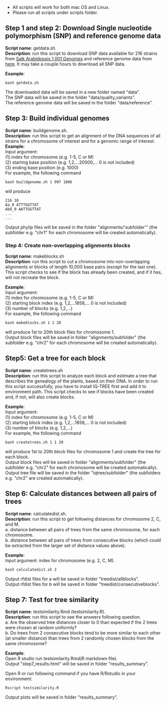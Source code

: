 * All scripts will work for both mac OS and Linux.  
* Please run all scripts under scripts folder.


## Step 1 and step 2: Download Single nucleotide polymorphism (SNP) and reference genome data  
**Script name**: getdata.sh.    
**Description**: run this script to download SNP data available for 216 strains from [Salk Arabidopsis 1,001 Genomes](http://signal.salk.edu/atg1001/download.php) and reference genome data from [here](ftp://ftp.arabidopsis.org/home/tair/Sequences/whole_chromosomes/). It may take a couple hours to download all SNP data.  

**Example**:  
```
bash getdata.sh
```
The downloaded data will be saved in a new folder named "data".  
The SNP data will be saved in the folder "data/quality_variants".  
The reference genome data will be saved in the folder "data/reference".  



## Step 3: Build individual genomes
**Script name**: buildgenome.sh.  
**Description**: run this script to get an alignment of the DNA sequences of all strains for a chromosome of interest and for a genomic range of interest.  
**Example**:  
Input argument:  
(1) index for chromosome (e.g. 1-5, C or M)  
(2) starting base position (e.g. 1,2,...20000,... 0 is not included)  
(3) ending base position (e.g. 1000)  
For example, the following command
```
bash buildgenome.sh 1 997 1006
```
will produce
```
216 10
Aa_0 ATTTGGTTAT
Abd_0 AATTGGTTAT
...
...
```
Output phylip files will be saved in the folder "alignments/'subfolder'" (the subfolder e.g. "chr1" for each chromosome will be created automatically).



### Step 4: Create non-overlapping alignments blocks  
**Script name**: makeblocks.sh  
**Description**: run this script to cut a chromosome into non-overlapping alignments or blocks of length 10,000 base pairs (except for the last one). This script checks to see if the block has already been created, and if it has, will not recreate the block.

**Example**:  
Input argument:  
(1) index for chromosome (e.g. 1-5, C or M)  
(2) starting block index (e.g. 1,2,...1858,... 0 is not included)  
(3) number of blocks (e.g. 1,2,...)  
For example, the following command
```
bash makeblocks.sh 1 1 20
```
will produce 1st to 20th block files for chromosome 1.  
Output block files will be saved in folder "alignments/subfolder" (the subfolder e.g. "chr2" for each chromosome will be created automatically).



## Step5: Get a tree for each block  
**Script name**: createtrees.sh  
**Description**: run this script to analyze each block and estimate a tree that describes the genealogy of the plants, based on their DNA.  In order to run this script successfully, you have to install IQ-TREE first and add it to environment path. This script checks to see if blocks have been created and, if not, will also create blocks.

**Example**:  
Input argument:  
(1) index for chromosome (e.g. 1-5, C or M)  
(2) starting block index (e.g. 1,2,...1858,... 0 is not included)  
(3) number of blocks (e.g. 1,2,...)  
For example, the following command
```
bash createtrees.sh 1 1 20
```
will produce 1st to 20th block files for chromosome 1 and create the tree for each block.   
Output block files will be saved in folder "alignments/subfolder" (the subfolder e.g. "chr2" for each chromosome will be created automatically).
Output tree file will be saved in the folder "iqtree/subfolder" (the subfolders e.g. "chr2" are created automatically).  




## Step 6: Calculate distances between all pairs of trees  
**Script name**: calculatedist.sh.  
**Description**: run this script to get following distances for chromosome 2, C, and M.  
a. distance between all pairs of trees from the same chromosome, for each chromosome.  
b. distance between all pairs of trees from consecutive blocks (which could be extracted from the larger set of distance values above).  

**Example**:  
Input argument: index for chromosome (e.g. 2, C, M).
```
bash calculatedist.sh 2
```
Output rfdist files for a will be saved in folder "treedist/allblocks".   
Output rfdist files for b will be saved in folder "treedist/consecutiveblocks".  



## Step 7: Test for tree similarity  
**Script name**: testsimilarity.Rmd (testsimilarity.R).  
**Description**: run this script to see the answers following question.  
a. Are the observed tree distances closer to 0 than expected if the 2 trees were chosen at random uniformly?   
b. Do trees from 2 consecutive blocks tend to be more similar to each other (at smaller distance) than trees from 2 randomly chosen blocks from the same chromosome?

**Example**:  
Open R studio run testsimilarity.Rmd(R markdown file).  
Output "step7_results.html" will be saved in folder "results_summary".  

Open R or run following command if you have R/Rstudio in your environment:
```
Rscript testsimilarity.R
```
Output plots will be saved in folder "results_summary".
